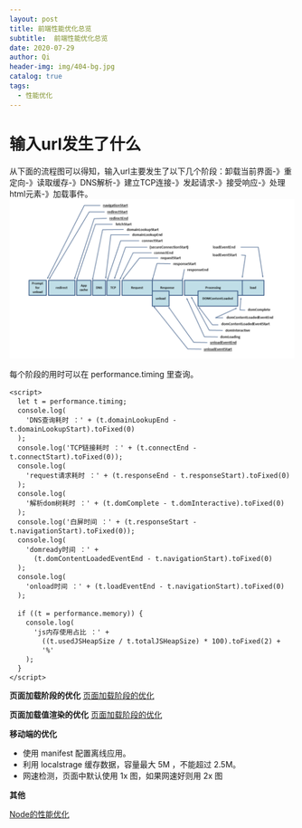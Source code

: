 ```yaml
---
layout: post
title: 前端性能优化总览
subtitle:  前端性能优化总览
date: 2020-07-29
author: Qi
header-img: img/404-bg.jpg
catalog: true
tags:
  - 性能优化
---
```


# 输入url发生了什么

从下面的流程图可以得知，输入url主要发生了以下几个阶段：卸载当前界面-》重定向-》读取缓存-》DNS解析-》建立TCP连接-》发起请求-》接受响应-》处理html元素-》加载事件。
![Image text](/img/WechatIMG261.png)

每个阶段的用时可以在 performance.timing 里查询。
```
<script>
  let t = performance.timing;
  console.log(
    'DNS查询耗时 ：' + (t.domainLookupEnd - t.domainLookupStart).toFixed(0)
  );
  console.log('TCP链接耗时 ：' + (t.connectEnd - t.connectStart).toFixed(0));
  console.log(
    'request请求耗时 ：' + (t.responseEnd - t.responseStart).toFixed(0)
  );
  console.log(
    '解析dom树耗时 ：' + (t.domComplete - t.domInteractive).toFixed(0)
  );
  console.log('白屏时间 ：' + (t.responseStart - t.navigationStart).toFixed(0));
  console.log(
    'domready时间 ：' +
      (t.domContentLoadedEventEnd - t.navigationStart).toFixed(0)
  );
  console.log(
    'onload时间 ：' + (t.loadEventEnd - t.navigationStart).toFixed(0)
  );

  if ((t = performance.memory)) {
    console.log(
      'js内存使用占比 ：' +
        ((t.usedJSHeapSize / t.totalJSHeapSize) * 100).toFixed(2) +
        '%'
    );
  }
</script>
```

**页面加载阶段的优化**
[页面加载阶段的优化](https://qizhongdd.github.io/2020/07/29/%E6%80%A7%E8%83%BD%E4%BC%98%E5%8C%96%E4%B9%8B%E9%A1%B5%E9%9D%A2%E5%8A%A0%E8%BD%BD/)


**页面加载值渲染的优化**
[页面加载阶段的优化](https://qizhongdd.github.io/2020/07/25/%E6%80%A7%E8%83%BD%E4%BC%98%E5%8C%96%E4%B9%8B%E6%B5%8F%E8%A7%88%E5%99%A8%E6%B8%B2%E6%9F%93/)



**移动端的优化**
- 使用 manifest 配置离线应用。
- 利用 localstrage 缓存数据，容量最大 5M ，不能超过 2.5M。
- 网速检测，页面中默认使用 1x 图，如果网速好则用 2x 图

**其他**

[Node的性能优化](https://qizhongdd.github.io/2020/07/28/%E6%80%A7%E8%83%BD%E4%BC%98%E5%8C%96%E4%B9%8Bnode%E7%9A%84%E4%BC%98%E5%8C%96/)
